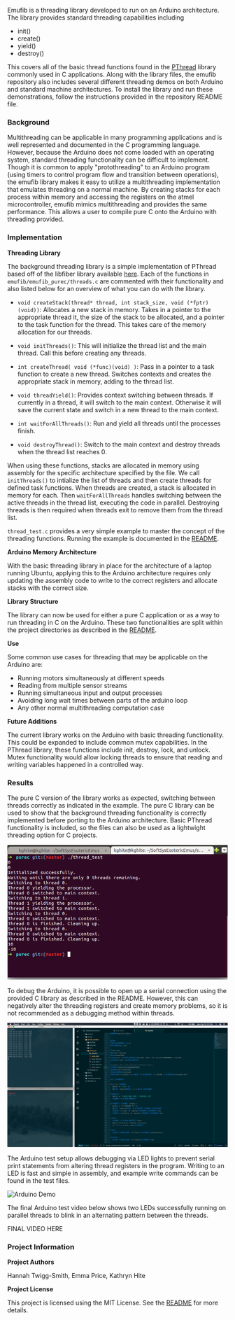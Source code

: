 Emufib is a threading library developed to run on an Arduino architecture.  The library provides standard threading capabilities including 

* init() 
* create()
* yield()
* destroy()

This covers all of the basic thread functions found in the [PThread](https://computing.llnl.gov/tutorials/pthreads/) library commonly used in C applications.  Along with the library files, the emufib repository also includes several different threading demos on both Arduino and standard machine architectures.  To install the library and run these demonstrations, follow the instructions provided in the repository README file.

### Background

Multithreading can be applicable in many programming applications and is well represented and documented in the C programming language.  However, because the Arduino does not come loaded with an operating system, standard threading functionality can be difficult to implement.  Though it is common to apply "protothreading" to an Arduino program (using timers to control program flow and transition between operations), the emufib library makes it easy to utilize a multithreading implementation that emulates threading on a normal machine.  By creating stacks for each process within memory and accessing the registers on the atmel microcontroller, emufib mimics multithreading and provides the same performance.  This allows a user to compile pure C onto the Arduino with threading provided.

### Implementation

**Threading Library**

The background threading library is a simple implementation of PThread based off of the libfiber library available [here](https://github.com/brianwatling/libfiber).  Each of the functions in `emufib/emufib_purec/threads.c` are commented with their functionality and also listed below for an overview of what you can do with the library.

* `void createStack(thread* thread, int stack_size, void (*fptr)(void))`: Allocates a new stack in memory.  Takes in a pointer to the appropriate thread it, the size of the stack to be allocated, and a pointer to the task function for the thread.  This takes care of the memory allocation for our threads.

* `void initThreads()`: This will initialize the thread list and the main thread.  Call this before creating any threads.

* `int createThread( void (*func)(void) )`: Pass in a pointer to a task function to create a new thread.  Switches contexts and creates the appropriate stack in memory, adding to the thread list.

* `void threadYield()`: Provides context switching between threads. If currently in a thread, it will switch to the main context.  Otherwise it will save the current state and switch in a new thread to the main context.

* `int waitForAllThreads()`: Run and yield all threads until the processes finish.

* `void destroyThread()`: Switch to the main context and destroy threads when the thread list reaches 0.

When using these functions, stacks are allocated in memory using assembly for the specific architecture specified by the file.  We call `initThreads()` to intialize the list of threads and then create threads for defined task functions.  When threads are created, a stack is allocated in memory for each.  Then `waitForAllThreads` handles switching between the active threads in the thread list, executing the code in parallel.  Destroying threads is then required when threads exit to remove them from the thread list.

`thread_test.c` provides a very simple example to master the concept of the threading functions.  Running the example is documented in the [README](https://github.com/hannahtwiggsmith/SoftSysEsotericEmus/blob/master/README.md).

**Arduino Memory Architecture**

With the basic threading library in place for the architecture of a laptop running Ubuntu, applying this to the Arduino architecture requires only updating the assembly code to write to the correct registers and allocate stacks with the correct size.

**Library Structure**

The library can now be used for either a pure C application or as a way to run threading in C on the Arduino.  These two functionalities are split within the project directories as described in the [README](https://github.com/hannahtwiggsmith/SoftSysEsotericEmus/blob/master/README.md).

**Use**

Some common use cases for threading that may be applicable on the Arduino are:

* Running motors simultaneously at different speeds
* Reading from multiple sensor streams
* Running simultaneous input and output processes
* Avoiding long wait times between parts of the arduino loop
* Any other normal multithreading computation case

**Future Additions**

The current library works on the Arduino with basic threading functionality.  This could be expanded to include common mutex capabilities.  In the PThread library, these functions include init, destroy, lock, and unlock.  Mutex functionality would allow locking threads to ensure that reading and writing variables happened in a controlled way.


### Results

The pure C version of the library works as expected, switching between threads correctly as indicated in the example.  The pure C library can be used to show that the background threading functionality is correctly implemented before porting to the Arduino architecture.  Basic PThread functionality is included, so the files can also be used as a lightwight threading option for C projects.

![Pure C Demo](./images/thread_test.png)

To debug the Arduino, it is possible to open up a serial connection using the provided C library as described in the README.  However, this can negatively alter the threading registers and create memory problems, so it is not recommended as a debugging method within threads.

![Serial Demo](./images/serial.jpg)

The Arduino test setup allows debugging via LED lights to prevent serial print statements from altering thread registers in the program.  Writing to an LED is fast and simple in assembly, and example write commands can be found in the test files.

![Arduino Demo](./images/emufib.png)

The final Arduino test video below shows two LEDs successfully running on parallel threads to blink in an alternating pattern between the threads.  

FINAL VIDEO HERE

### Project Information

**Project Authors**

Hannah Twigg-Smith, Emma Price, Kathryn Hite

**Project License**

This project is licensed using the MIT License.  See the [README](https://github.com/hannahtwiggsmith/SoftSysEsotericEmus/blob/master/README.md) for more details.
